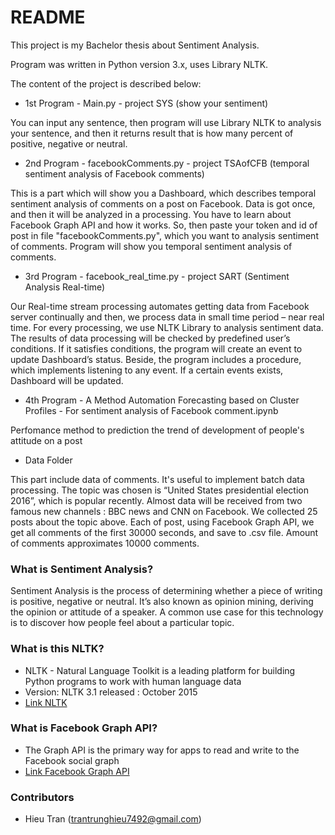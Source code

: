 # README #

This project is my Bachelor thesis about Sentiment Analysis.

Program was written in Python version 3.x, uses Library NLTK.

The content of the project is described below:

* 1st Program - Main.py - project SYS (show your sentiment)

You can input any sentence, then program will use Library NLTK to analysis your sentence, and then it returns result that is how many percent of positive, negative or neutral.

* 2nd Program - facebookComments.py - project TSAofCFB (temporal sentiment analysis of Facebook comments)

This is a part which will show you a Dashboard, which describes temporal sentiment analysis of comments on a post on Facebook. Data is got once, and then it will be analyzed in a processing.
You have to learn about Facebook Graph API and how it works. So, then paste your token and id of post in file "facebookComments.py", which you want to analysis sentiment of comments. Program will show you temporal sentiment analysis of comments.

* 3rd Program - facebook_real_time.py - project SART (Sentiment Analysis Real-time)

Our Real-time stream processing automates getting data from Facebook server continually and then, we process data in small time period – near real time. For every processing, we use NLTK Library to analysis sentiment data. The results of data processing will be checked by predefined user’s conditions. If it satisfies conditions, the program will create an event to update Dashboard’s status. Beside, the program includes a procedure, which implements listening to any event. If a certain events exists, Dashboard will be updated.

* 4th Program - A Method Automation Forecasting based on Cluster Profiles - For sentiment analysis of Facebook comment.ipynb 

Perfomance method to prediction the trend of development of people's attitude on a post


* Data Folder

This part include data of comments. It's useful to implement batch data processing. The topic was chosen is “United States presidential election 2016”, which is popular recently. Almost data will be received from two famous new channels : BBC news and CNN on Facebook. We collected 25 posts about the topic above. Each of post, using Facebook Graph API, we get all comments of the first 30000 seconds, and save to .csv file. Amount of comments approximates 10000 comments.


### What is Sentiment Analysis? ###

   Sentiment Analysis is the process of determining whether a piece of writing is positive, negative or neutral. It’s also known as opinion mining, deriving the opinion or attitude of a speaker. A common use case for this technology is to discover how people feel about a particular topic.

### What is this NLTK? ###

* NLTK - Natural Language Toolkit is a leading platform for building Python programs to work with human language data
* Version: NLTK 3.1 released : October 2015
* [Link NLTK](http://www.nltk.org/)

### What is Facebook Graph API? ###
* The Graph API is the primary way for apps to read and write to the Facebook social graph
* [Link Facebook Graph API](https://developers.facebook.com/docs/graph-api)

### Contributors ###

* Hieu Tran (trantrunghieu7492@gmail.com)